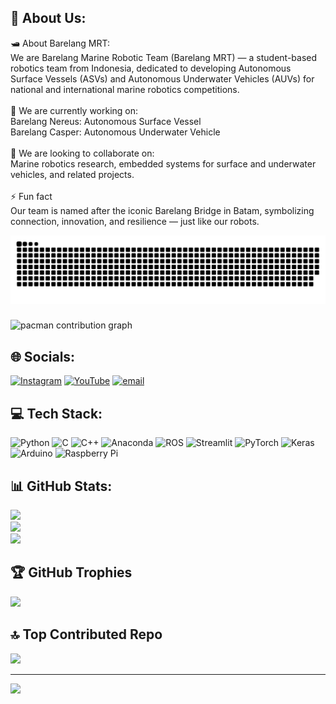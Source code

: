 ## 💫 About Us:
🛥️ About Barelang MRT:<br>We are Barelang Marine Robotic Team (Barelang MRT) — a student-based robotics team from Indonesia, dedicated to developing Autonomous Surface Vessels (ASVs) and Autonomous Underwater Vehicles (AUVs) for national and international marine robotics competitions.<br><br> 🔭 We are currently working on:<br>Barelang Nereus: Autonomous Surface Vessel<br>Barelang Casper: Autonomous Underwater Vehicle<br><br>🤝 We are looking to collaborate on:<br>Marine robotics research, embedded systems for surface and underwater vehicles, and related projects.<br><br>⚡ Fun fact<br>Our team is named after the iconic Barelang Bridge in Batam, symbolizing connection, innovation, and resilience — just like our robots.

<img src="https://raw.githubusercontent.com/barelangmrt-robotics/barelangmrt-robotics/output/snake.svg" alt="Snake animation" />

###

<picture>
  <source media="(prefers-color-scheme: dark)" srcset="https://raw.githubusercontent.com/barelangmrt-robotics/barelangmrt-robotics/output/pacman-contribution-graph-dark.svg">
  <source media="(prefers-color-scheme: light)" srcset="https://raw.githubusercontent.com/barelangmrt-robotics/barelangmrt-robotics/output/pacman-contribution-graph.svg">
  <img alt="pacman contribution graph" src="https://raw.githubusercontent.com/barelangmrt-robotics/barelangmrt-robotics/output/pacman-contribution-graph.svg">
</picture>

###

## 🌐 Socials:
[![Instagram](https://img.shields.io/badge/Instagram-%23E4405F.svg?logo=Instagram&logoColor=white)](https://instagram.com/barelang_mrt) [![YouTube](https://img.shields.io/badge/YouTube-%23FF0000.svg?logo=YouTube&logoColor=white)](https://youtube.com/@BarelangMRT) [![email](https://img.shields.io/badge/Email-D14836?logo=gmail&logoColor=white)](mailto:mrtbarelang@gmail.com) 

## 💻 Tech Stack:
![Python](https://img.shields.io/badge/python-3670A0?style=for-the-badge&logo=python&logoColor=ffdd54) ![C](https://img.shields.io/badge/c-%2300599C.svg?style=for-the-badge&logo=c&logoColor=white) ![C++](https://img.shields.io/badge/c++-%2300599C.svg?style=for-the-badge&logo=c%2B%2B&logoColor=white) ![Anaconda](https://img.shields.io/badge/Anaconda-%2344A833.svg?style=for-the-badge&logo=anaconda&logoColor=white) ![ROS](https://img.shields.io/badge/ros-%230A0FF9.svg?style=for-the-badge&logo=ros&logoColor=white) ![Streamlit](https://img.shields.io/badge/Streamlit-%23FE4B4B.svg?style=for-the-badge&logo=streamlit&logoColor=white) ![PyTorch](https://img.shields.io/badge/PyTorch-%23EE4C2C.svg?style=for-the-badge&logo=PyTorch&logoColor=white) ![Keras](https://img.shields.io/badge/Keras-%23D00000.svg?style=for-the-badge&logo=Keras&logoColor=white) ![Arduino](https://img.shields.io/badge/-Arduino-00979D?style=for-the-badge&logo=Arduino&logoColor=white) ![Raspberry Pi](https://img.shields.io/badge/-Raspberry_Pi-C51A4A?style=for-the-badge&logo=Raspberry-Pi)

## 📊 GitHub Stats:
![](https://github-readme-stats.vercel.app/api?username=barelangmrt-robotics&theme=tokyonight&hide_border=true&include_all_commits=true&count_private=false)<br/>
![](https://nirzak-streak-stats.vercel.app/?user=barelangmrt-robotics&theme=tokyonight&hide_border=true)<br/>
![](https://github-readme-stats.vercel.app/api/top-langs/?username=barelangmrt-robotics&theme=tokyonight&hide_border=true&include_all_commits=true&count_private=false&layout=compact)

## 🏆 GitHub Trophies
![](https://github-profile-trophy.vercel.app/?username=barelangmrt-robotics&theme=tokyonight&no-frame=true&no-bg=false&margin-w=4)

## 🔝 Top Contributed Repo
![](https://github-contributor-stats.vercel.app/api?username=barelangmrt-robotics&limit=5&theme=tokyonight&combine_all_yearly_contributions=true)

---
[![](https://visitcount.itsvg.in/api?id=barelangmrt-robotics&icon=4&color=1)](https://visitcount.itsvg.in)

<!-- Proudly created with GPRM ( https://gprm.itsvg.in ) -->
